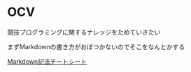 # OCV
競技プログラミングに関するナレッジをためていきたい

まずMarkdownの書き方がおぼつかないのでそこをなんとかする

[Markdown記法チートシート](https://qiita.com/Qiita/items/c686397e4a0f4f11683d)
